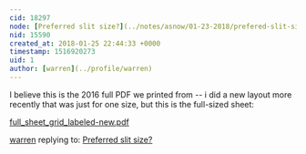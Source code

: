 ```yaml
---
cid: 18297
node: [Preferred slit size?](../notes/asnow/01-23-2018/prefered-slit-size)
nid: 15590
created_at: 2018-01-25 22:44:33 +0000
timestamp: 1516920273
uid: 1
author: [warren](../profile/warren)
---
```


I believe this is the 2016 full PDF we printed from -- i did a new layout more recently that was just for one size, but this is the full-sized sheet:





<a href="https://publiclab.org/system/images/photos/000/023/341/original/full_sheet_grid_labeled-new.pdf"><i class="fa fa-file"></i> full_sheet_grid_labeled-new.pdf</a>

[warren](../profile/warren) replying to: [Preferred slit size?](../notes/asnow/01-23-2018/prefered-slit-size)

